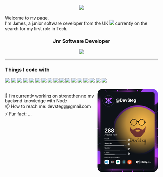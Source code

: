 <div align=center>
  <img src="https://media.giphy.com/media/MeJgB3yMMwIaHmKD4z/giphy.gif" width=200/>
</div>
<p>
  Welcome to my page.<br/>I'm James, a junior software developer from the UK <img src="https://img.icons8.com/doodle/48/000000/great-britain.png" width="20"/> currently on the search for my first role in Tech.<br/>
</p>
<div align=center>
  <h3>Jnr Software Developer</h3>
  <img src="https://media.giphy.com/media/hqU2KkjW5bE2v2Z7Q2/giphy.gif" width="200"/>
</div>
<hr/>

<h3>Things I code with</h3>
<div>
  <img src="https://img.shields.io/badge/React-61DBFB?style=flat&logo=react&logoColor=white"/>
  <img src="https://img.shields.io/badge/JavaScript-F0DB4F?style=flat&logo=javascript&logoColor=white"/>
  <img src="https://img.shields.io/badge/NodeJS-3C873A?style=flat&logo=nodedotjs&logoColor=white"/>
  <img src="https://img.shields.io/badge/Express-red?style=flat&logo=express&logoColor=white">
  <img src="https://img.shields.io/badge/MongoDB-4DB33D?style=flat&logo=mongodb&logoColor=white"/>
  <img src="https://img.shields.io/badge/HTML5-e34c26?style=flat&logo=html5&logoColor=white"/>
  <img src="https://img.shields.io/badge/CSS-264de4?style=flat&logo=css3&logoColor=white">
  <img src="https://img.shields.io/badge/SASS-cd6799?style=flat&logo=sass&logoColor=white"/>
  <img src="https://img.shields.io/badge/Python-4B8BBE?style=flat&logo=python&logoColor=white"/>
  <img src="https://img.shields.io/badge/Git-F1502F?style=flat&logo=git&logoColor=white"/>
  <img src="https://img.shields.io/badge/Affinity-a6e137?style=flat&logo=affinity&logoColor=white"/>
  <img src="https://img.shields.io/badge/Vite-BD34FE?style=flat&logo=vite&logoColor=white">
  <img src="https://img.shields.io/badge/NPM-CC3534?style=flat&logo=npm&logoColor=white">
  <img src="https://img.shields.io/badge/Postman-EF5B25?style=flat&logo=postman&logoColor=white">
  <img src="https://img.shields.io/badge/Heroku-6762A6?style=flat&logo=heroku&logoColor=white">
  <img src="https://img.shields.io/badge/Netlify-20c6b7?style=flat&logo=netlify&logoColor=white">
  <img src="https://img.shields.io/badge/Chrome-1DA462?style=flat&logo=googlechrome&logoColor=white">
</div>
<br/>
 <a href="https://app.daily.dev/DevSteg"><img src="https://github.com/DevSteg/DevSteg/blob/main/devcard.svg" width="200" align=right alt="James Stephens's Dev Card"/></a>
<p align=left>
  🔭 I’m currently working on strengthening my backend knowledge with Node<br/>
  📫 How to reach me: devstegg@gmail.com<br/>
  ⚡ Fun fact: ...
</p>
